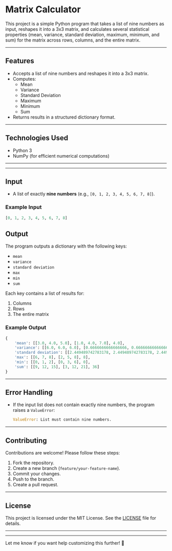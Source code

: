 # **Matrix Calculator**

This project is a simple Python program that takes a list of nine numbers as input, reshapes it into a 3x3 matrix, and calculates several statistical properties (mean, variance, standard deviation, maximum, minimum, and sum) for the matrix across rows, columns, and the entire matrix.

---

## **Features**
- Accepts a list of nine numbers and reshapes it into a 3x3 matrix.
- Computes:
  - Mean
  - Variance
  - Standard Deviation
  - Maximum
  - Minimum
  - Sum
- Returns results in a structured dictionary format.

---

## **Technologies Used**
- Python 3
- NumPy (for efficient numerical computations)

---

---

## **Input**
- A list of exactly **nine numbers** (e.g., `[0, 1, 2, 3, 4, 5, 6, 7, 8]`).

### **Example Input**
```python
[0, 1, 2, 3, 4, 5, 6, 7, 8]
```

## **Output**
The program outputs a dictionary with the following keys:
- `mean`
- `variance`
- `standard deviation`
- `max`
- `min`
- `sum`

Each key contains a list of results for:
1. Columns
2. Rows
3. The entire matrix

### **Example Output**
```python
{
    'mean': [[3.0, 4.0, 5.0], [1.0, 4.0, 7.0], 4.0],
    'variance': [[6.0, 6.0, 6.0], [0.6666666666666666, 0.6666666666666666, 0.6666666666666666], 6.666666666666667],
    'standard deviation': [[2.449489742783178, 2.449489742783178, 2.449489742783178], [0.816496580927726, 0.816496580927726, 0.816496580927726], 2.581988897471611],
    'max': [[6, 7, 8], [2, 5, 8], 8],
    'min': [[0, 1, 2], [0, 3, 6], 0],
    'sum': [[9, 12, 15], [3, 12, 21], 36]
}
```

---

## **Error Handling**
- If the input list does not contain exactly nine numbers, the program raises a `ValueError`:
  ```python
  ValueError: List must contain nine numbers.
  ```

---

## **Contributing**
Contributions are welcome! Please follow these steps:
1. Fork the repository.
2. Create a new branch (`feature/your-feature-name`).
3. Commit your changes.
4. Push to the branch.
5. Create a pull request.

---

## **License**
This project is licensed under the MIT License. See the [LICENSE](LICENSE) file for details.

---



---

Let me know if you want help customizing this further! 🚀
